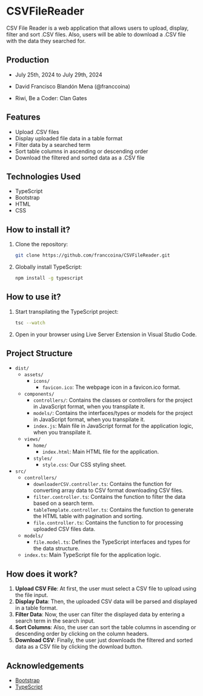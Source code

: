 # CSVFileReader

CSV File Reader is a web application that allows users to upload, display, filter and sort .CSV files. Also, users will be able to download a .CSV file with the data they searched for.

## Production

- July 25th, 2024 to July 29th, 2024

- David Francisco Blandón Mena (@franccoina) 
- Riwi, Be a Coder: Clan Gates

## Features

- Upload .CSV files
- Display uploaded file data in a table format
- Filter data by a searched term
- Sort table columns in ascending or descending order
- Download the filtered and sorted data as a .CSV file

## Technologies Used

- TypeScript
- Bootstrap
- HTML
- CSS

## How to install it?

1. Clone the repository:
    ```bash
    git clone https://github.com/franccoina/CSVFileReader.git
    ```
2. Globally install TypeScript:
    ```bash
    npm install -g typescript
    ```

## How to use it?

1. Start transpilating the TypeScript project:
    ```bash
   tsc --watch
    ```
3. Open in your browser using Live Server Extension in Visual Studio Code.

## Project Structure

- `dist/`
    - `assets/`
        - `icons/`
            - `favicon.ico`: The webpage icon in a favicon.ico format.
    - `components/`
        - `controllers/`: Contains the classes or controllers for the project in JavaScript format, when you transpilate it.
        - `models/`: Contains the interfaces/types or models for the project in JavaScript format, when you transpilate it.
        - `index.js`: Main file in JavaScript format for the application logic, when you transpilate it.
    - `views/`
        - `home/`
            - `index.html`: Main HTML file for the application.
        - `styles/`
            - `style.css`: Our CSS styling sheet.
- `src/`
    - `controllers/`
        - `downloaderCSV.controller.ts`: Contains the function for converting array data to CSV format downloading CSV files.
        - `filter.controller.ts`: Contains the function to filter the data based on a search term.
        - `tableTemplate.controller.ts`: Contains the function to generate the HTML table with pagination and sorting.
        - `file.controller.ts`: Contains the function to for processing uploaded CSV files data.
    - `models/`
        - `file.model.ts`: Defines the TypeScript interfaces and types for the data structure.
    - `index.ts`: Main TypeScript file for the application logic.

## How does it work?

1. **Upload CSV File**: At first, the user must select a CSV file to upload using the file input.
2. **Display Data**: Then, the uploaded CSV data will be parsed and displayed in a table format.
3. **Filter Data**: Now, the user can filter the displayed data by entering a search term in the search input.
4. **Sort Columns**: Also, the user can sort the table columns in ascending or descending order by clicking on the column headers.
5. **Download CSV**: Finally, the user just downloads the filtered and sorted data as a CSV file by clicking the download button.

## Acknowledgements

- [Bootstrap](https://getbootstrap.com/)
- [TypeScript](https://www.typescriptlang.org/)


